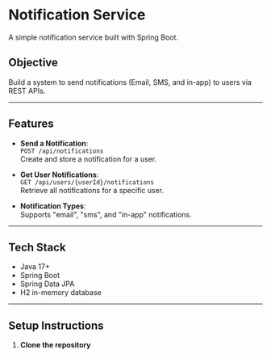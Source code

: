 # Notification Service

A simple notification service built with Spring Boot.

## Objective

Build a system to send notifications (Email, SMS, and in-app) to users via REST APIs.

---

## Features

- **Send a Notification**:  
  `POST /api/notifications`  
  Create and store a notification for a user.

- **Get User Notifications**:  
  `GET /api/users/{userId}/notifications`  
  Retrieve all notifications for a specific user.

- **Notification Types**:  
  Supports "email", "sms", and "in-app" notifications.

---

## Tech Stack

- Java 17+
- Spring Boot
- Spring Data JPA
- H2 in-memory database

---

## Setup Instructions

1. **Clone the repository**

